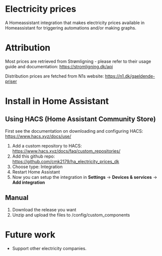# Electricity prices

A Homeassistant integration that makes electricity prices available in Homeassistant for triggering automations and/or making graphs.

# Attribution

Most prices are retrieved from Strømligning - please refer to their usage guide and documentation: https://stromligning.dk/api

Distribution prices are fetched from N1s website: https://n1.dk/gaeldende-priser

# Install in Home Assistant

## Using HACS (Home Assistant Community Store)

First see the documentation on downloading and configuring HACS: https://www.hacs.xyz/docs/use/

1. Add a custom repository to HACS: https://www.hacs.xyz/docs/faq/custom_repositories/
2. Add this github repo: https://github.com/cmk2179/ha_electricity_prices_dk
3. Choose type: Integration
4. Restart Home Assistant
5. Now you can setup the integration in **Settings** -> **Devices & services** -> **Add integration**

## Manual

1. Download the release you want
2. Unzip and upload the files to /config/custom_components

# Future work

- Support other electricity companies.
